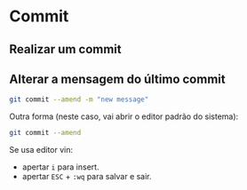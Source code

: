 # Commit

## Realizar um commit

## Alterar a mensagem do último commit

```bash
git commit --amend -m "new message"
```

Outra forma (neste caso, vai abrir o editor padrão do sistema):

```bash
git commit --amend
```

Se usa editor vin:

- apertar `i` para insert.
- apertar `ESC` + `:wq` para salvar e sair.
